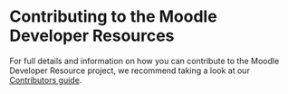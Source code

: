 # Contributing to the Moodle Developer Resources

For full details and information on how you can contribute to the Moodle Developer Resource project, we recommend taking a look at our [Contributors guide](https://moodle.github.io/devdocs/general/documentation/contributing).

